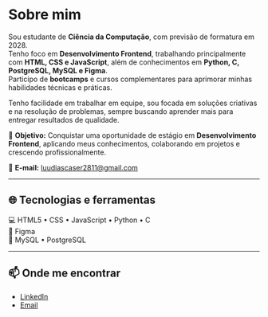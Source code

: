# Sobre mim

Sou estudante de **Ciência da Computação**, com previsão de formatura em 2028.  
Tenho foco em **Desenvolvimento Frontend**, trabalhando principalmente com **HTML, CSS e JavaScript**, além de conhecimentos em **Python, C, PostgreSQL, MySQL e Figma**.  
Participo de **bootcamps** e cursos complementares para aprimorar minhas habilidades técnicas e práticas.  

Tenho facilidade em trabalhar em equipe, sou focada em soluções criativas e na resolução de problemas, sempre buscando aprender mais para entregar resultados de qualidade.  

🎯 **Objetivo:** Conquistar uma oportunidade de estágio em **Desenvolvimento Frontend**, aplicando meus conhecimentos, colaborando em projetos e crescendo profissionalmente.  

📧 **E-mail:** luudiascaser2811@gmail.com  

---

## 🌐 Tecnologias e ferramentas

💻 HTML5 • CSS • JavaScript • Python • C  
🎨 Figma  
🧮 MySQL • PostgreSQL  

---

## 📫 Onde me encontrar

- [LinkedIn](https://www.linkedin.com/in/luanadiascaser)  
- [Email](mailto:luudiascaser2811@gmail.com)
